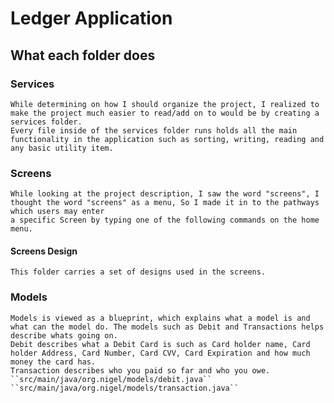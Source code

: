 # Ledger Application




## What each folder does
### Services
    While determining on how I should organize the project, I realized to make the project much easier to read/add on to would be by creating a services folder.
    Every file inside of the services folder runs holds all the main functionality in the application such as sorting, writing, reading and any basic utility item.
### Screens
    While looking at the project description, I saw the word "screens", I thought the word "screens" as a menu, So I made it in to the pathways which users may enter
    a specific Screen by typing one of the following commands on the home menu.
#### Screens Design
    This folder carries a set of designs used in the screens.
### Models
    Models is viewed as a blueprint, which explains what a model is and what can the model do. The models such as Debit and Transactions helps describe whats going on.
    Debit describes what a Debit Card is such as Card holder name, Card holder Address, Card Number, Card CVV, Card Expiration and how much money the card has.
    Transaction describes who you paid so far and who you owe.
    ``src/main/java/org.nigel/models/debit.java``
    ``src/main/java/org.nigel/models/transaction.java``
